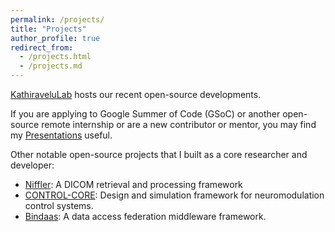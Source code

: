 ```yaml
---
permalink: /projects/
title: "Projects"
author_profile: true
redirect_from: 
  - /projects.html
  - /projects.md
---
```


[KathiraveluLab](https://github.com/kathiravelulab/) hosts our recent open-source developments.

If you are applying to Google Summer of Code (GSoC) or another open-source remote internship or are a new contributor or mentor, you may find my [Presentations](../_pages/foss.html) useful.

Other notable open-source projects that I built as a core researcher and developer:
* [Niffler](https://github.com/Emory-HITI/Niffler/): A DICOM retrieval and processing framework
* [CONTROL-CORE](https://github.com/ControlCore-Project/): Design and simulation framework for neuromodulation control systems.
* [Bindaas](https://github.com/sharmalab/bindaas/): A data access federation middleware framework.
